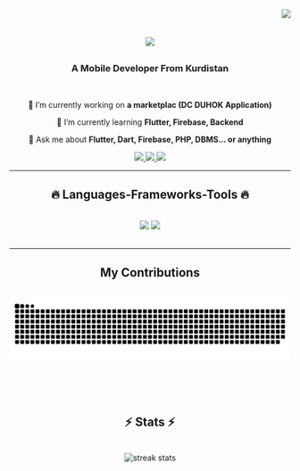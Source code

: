 <img align="right" src="https://visitor-badge.laobi.icu/badge?page_id=salesp07.salesp07" />

<h1 align="center">
    <img src="https://readme-typing-svg.herokuapp.com/?font=Righteous&size=35&center=true&vCenter=true&width=500&height=70&duration=4000&lines=Hi+There!+👋;+I'm+Dilkhosh+Saadon!;" />
</h1>

<h3 align="center">A Mobile Developer From Kurdistan</h3>

<br/>

<div align="center">
 
 🔭 I’m currently working on **a marketplac (DC DUHOK Application)**
 
 🌱 I’m currently learning **Flutter, Firebase, Backend**

💬 Ask me about **Flutter, Dart, Firebase, PHP, DBMS... or anything**

 </div>
 
<div align="center"> 
  <a href="mailto:fares.baqe@gmail.com">
    <img src="https://img.shields.io/badge/Gmail-333333?style=for-the-badge&logo=gmail&logoColor=red" />
  </a>
  <a href="https://www.linkedin.com/in/dilkhosh-saadon-1430ba1a9/" target="_blank">
    <img src="https://img.shields.io/badge/LinkedIn-0077B5?style=for-the-badge&logo=linkedin&logoColor=white" target="_blank" />
  </a>
  <a href="https://github.com/DilkhoshSaadon98" target="_blank">
     <img src="https://img.shields.io/badge/Portfolio-FF5722?style=for-the-badge&logo=todoist&logoColor=white" target="_blank" /> <!-- sqlite, safari, google-chrome are other good icon options -->
  </a>
</div>

 <hr/>
 
<h2 align="center">🔥 Languages-Frameworks-Tools 🔥</h2>
<br/>
<div align="center">
    <img src="https://skillicons.dev/icons?i=flutter,dart,html,css,mysql,python,javascript,firebase" />
    <img src="https://skillicons.dev/icons?i=vscode,github,figma,git,c,java,php,arduino,robotics" /><br>
</div>

<br/>
<hr/>

<div align="center">
  <h2> My Contributions </h2>
  <br>
  <img alt="snake eating my contributions" src="https://raw.githubusercontent.com/salesp07/salesp07/output/github-contribution-grid-snake.svg" />
  
  <br/><br/><br/>
</div>


<h2 align="center">⚡ Stats ⚡</h2>
<br>
<div align=center>
  <img  src="https://github-readme-streak-stats-salesp07.vercel.app?user=DilkhoshSaadon98&theme=radical&hide_border=true&border_radius=4.9&date_format=M%20j%5B%2C%20Y%5D&card_width=500)](https://git.io/streak-stats" alt="streak stats"/>
</div>

<br/><br/>



<br/>
